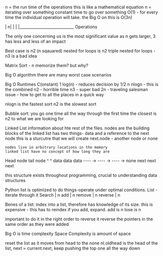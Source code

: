 n = the run time of the operations
  this is like a mathematical equation
n = iterating over something
constant time to go over something
O(1) - for every time the individual operation will take.
  the Big O on this is O(3n)
  
|
n|
|
|
|____________________________
    Operations
    
  The only one concerning us is the most significant value
  as n gets larger, 3 has less and less of an impact
  
Best case is n2 (n sqauared)
nested for loops is n2
triple nested for loops - n3 is a bad idea

Matrix Sort  - n
memorize them? but why?

Big O algorithm
there are many worst case scenarios

Big O Runtimes
C(onstant) 1
log(n) - reduces decision by 1/2
n
nlogn - this is the combined
n2 - horrible time
n3 - super bad
2n - traveling salesman issue - how to get to all the places in a quick way

nlogn is the fastest sort
n2 is the slowest sort

Bubble sort:
you go one time all the way through the first time
the closest is n2 to what we are looking for

Linked List
information about hte rest of the files. nodes are the building blocks of the linked list
  has two things- data and a reference to the next node
    this is a sturcutre that we will create
    next.node - another node or none
    
    nodes live in arbitrary locations in the memory
    linked list have no concept of how long they are
   
   Head node            tail node
      ^                 ^
    data      data     data
    ---- ->   ---- ->   ----  -> none
    next      next      next
    
this structure exists throughout programming, crucial to understanding data structures

Python list is optimized to do things-operate under optimal conditions.
List - iterate through it
Search  | n
add     | n
remove  | n
reverse | n

Benes of a list:
index into a list, therefore has knowledge of its size. this is expensive - this has to reindex if you add, expand.
add is n
lose is n

important to do it in the right order
to reverse it reverse the pointers in the same order as they were added

Big O is time complexity
Space Complexity is amount of space

reset the list as it moves from head to the none
nl.oldhead is the head of the list, next = current.next, keep pushing the top one all the way down


